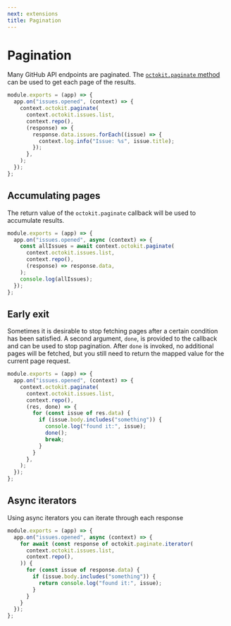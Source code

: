 ```yaml
---
next: extensions
title: Pagination
---
```


# Pagination

Many GitHub API endpoints are paginated. The [`octokit.paginate` method](https://github.com/octokit/plugin-paginate-rest.js/#readme) can be used to get each page of the results.

```js
module.exports = (app) => {
  app.on("issues.opened", (context) => {
    context.octokit.paginate(
      context.octokit.issues.list,
      context.repo(),
      (response) => {
        response.data.issues.forEach((issue) => {
          context.log.info("Issue: %s", issue.title);
        });
      },
    );
  });
};
```

## Accumulating pages

The return value of the `octokit.paginate` callback will be used to accumulate results.

```js
module.exports = (app) => {
  app.on("issues.opened", async (context) => {
    const allIssues = await context.octokit.paginate(
      context.octokit.issues.list,
      context.repo(),
      (response) => response.data,
    );
    console.log(allIssues);
  });
};
```

## Early exit

Sometimes it is desirable to stop fetching pages after a certain condition has been satisfied. A second argument, `done`, is provided to the callback and can be used to stop pagination. After `done` is invoked, no additional pages will be fetched, but you still need to return the mapped value for the current page request.

```js
module.exports = (app) => {
  app.on("issues.opened", (context) => {
    context.octokit.paginate(
      context.octokit.issues.list,
      context.repo(),
      (res, done) => {
        for (const issue of res.data) {
          if (issue.body.includes("something")) {
            console.log("found it:", issue);
            done();
            break;
          }
        }
      },
    );
  });
};
```

## Async iterators

Using async iterators you can iterate through each response

```js
module.exports = (app) => {
  app.on("issues.opened", async (context) => {
    for await (const response of octokit.paginate.iterator(
      context.octokit.issues.list,
      context.repo(),
    )) {
      for (const issue of response.data) {
        if (issue.body.includes("something")) {
          return console.log("found it:", issue);
        }
      }
    }
  });
};
```
